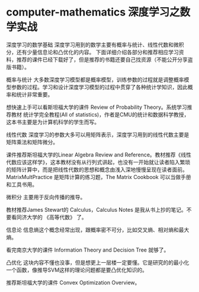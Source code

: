 # computer-mathematics 深度学习之数学实战

深度学习的数学基础
深度学习用到的数学主要有概率与统计、线性代数和微积分，还有少量信息论和凸优化的内容。 下面详细介绍各部分和推荐相应学习资料，推荐的课件已经下载好了，但是推荐的书籍还要自己找资源（不能公开分享盗版书籍）。

概率与统计
大多数深度学习模型都是概率模型，训练参数的过程就是调整概率模型参数的过程。学习和设计深度学习模型的过程中贯穿了各种统计学知识，因此概率和统计非常重要。

想快速上手可以看斯坦福大学的课件 Review of Probability Theory。系统学习推荐教材 统计学完全教程(All of statistics)，作者是CMU的统计和数据科学教授，这本书主要是为计算机科学的学生而写。

线性代数
深度学习的参数大多可以用矩阵表示，深度学习用到的线性代数主要是矩阵乘法和矩阵微分。

课件推荐斯坦福大学的Linear Algebra Review and Reference。教材推荐《线性代数应该这样学》，这本教材没有从行列式讲起，也没有一开始就让读者陷入繁琐的矩阵计算中，而是把线性代数的思想和概念由浅入深地慢慢呈现在读者面前。MatrixMultPractice 是矩阵计算的练习题，The Matrix Cookbook 可以当做手册和工具书用。

微积分
主要用于反向传播的推导。

教材推荐James Stewart的 Calculus，Calculus Notes 是我从书上抄的笔记。不要看同济大学的 《高等代数》 了。

信息论
信息熵这个概念经常出现，跟概率密不可分，比如交叉熵、相对熵和最大熵。

看完南京大学的课件 Information Theory and Decision Tree 就够了。

凸优化
这块内容不懂也没事，但是想更上一层楼一定要懂。它是研究的的最小化一个函数，像推导SVM这样的理论问题都是要凸优化知识的。

推荐斯坦福大学的课件 Convex Optimization Overview。

